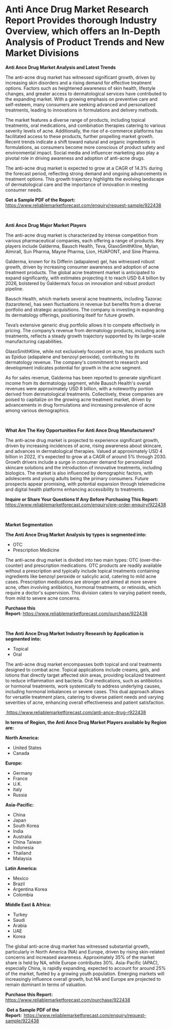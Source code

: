 <p><h1>Anti Ance Drug Market Research Report Provides thorough Industry Overview, which offers an In-Depth Analysis of Product Trends and New Market Divisions</h1></p><p><strong>Anti Ance Drug Market Analysis and Latest Trends</strong></p>
<p><p>The anti-acne drug market has witnessed significant growth, driven by increasing skin disorders and a rising demand for effective treatment options. Factors such as heightened awareness of skin health, lifestyle changes, and greater access to dermatological services have contributed to the expanding market. With a growing emphasis on preventive care and self-esteem, many consumers are seeking advanced and personalized treatments, leading to innovations in formulations and delivery methods.</p><p>The market features a diverse range of products, including topical treatments, oral medications, and combination therapies catering to various severity levels of acne. Additionally, the rise of e-commerce platforms has facilitated access to these products, further propelling market growth. Recent trends indicate a shift toward natural and organic ingredients in formulations, as consumers become more conscious of product safety and environmental impact. Social media and influencer marketing also play a pivotal role in driving awareness and adoption of anti-acne drugs.</p><p>The anti-acne drug market is expected to grow at a CAGR of 14.3% during the forecast period, reflecting strong demand and ongoing advancements in treatment options. This growth trajectory highlights the evolving landscape of dermatological care and the importance of innovation in meeting consumer needs.</p></p>
<p><strong>Get a Sample PDF of the Report:&nbsp;</strong> <a href="https://www.reliablemarketforecast.com/enquiry/request-sample/922438?utm_campaign=2516&utm_medium=2&utm_source=Github&utm_content=ia&utm_term=18042025&utm_id=anti-ance-drug">https://www.reliablemarketforecast.com/enquiry/request-sample/922438</a></p>
<p>&nbsp;</p>
<p><strong>Anti Ance Drug Major Market Players</strong></p>
<p><p>The anti-acne drug market is characterized by intense competition from various pharmaceutical companies, each offering a range of products. Key players include Galderma, Bausch Health, Teva, GlaxoSmithKline, Mylan, Almirall, Sun Pharma, Mayne Pharma, Lion, HUAPONT, and Sine Pharma. </p><p>Galderma, known for its Differin (adapalene) gel, has witnessed robust growth, driven by increasing consumer awareness and adoption of acne treatment products. The global acne treatment market is anticipated to expand significantly, with estimates projecting it to reach USD 6.4 billion by 2026, bolstered by Galderma’s focus on innovation and robust product pipeline.</p><p>Bausch Health, which markets several acne treatments, including Tazorac (tazarotene), has seen fluctuations in revenue but benefits from a diverse portfolio and strategic acquisitions. The company is investing in expanding its dermatology offerings, positioning itself for future growth.</p><p>Teva’s extensive generic drug portfolio allows it to compete effectively in pricing. The company’s revenue from dermatology products, including acne treatments, reflects a steady growth trajectory supported by its large-scale manufacturing capabilities.</p><p>GlaxoSmithKline, while not exclusively focused on acne, has products such as Epiduo (adapalene and benzoyl peroxide), contributing to its dermatology revenue. The company's commitment to research and development indicates potential for growth in the acne segment.</p><p>As for sales revenue, Galderma has been reported to generate significant income from its dermatology segment, while Bausch Health's overall revenues were approximately USD 8 billion, with a noteworthy portion derived from dermatological treatments. Collectively, these companies are poised to capitalize on the growing acne treatment market, driven by advancements in drug formulations and increasing prevalence of acne among various demographics.</p></p>
<p>&nbsp;</p>
<p><strong>What Are The Key Opportunities For Anti Ance Drug Manufacturers?</strong></p>
<p><p>The anti-acne drug market is projected to experience significant growth, driven by increasing incidences of acne, rising awareness about skincare, and advances in dermatological therapies. Valued at approximately USD 4 billion in 2022, it's expected to grow at a CAGR of around 5% through 2030. Growth drivers include a surge in consumer demand for personalized skincare solutions and the introduction of innovative treatments, including biologics. The market is also influenced by demographic factors, with adolescents and young adults being the primary consumers. Future prospects appear promising, with potential expansion through telemedicine and digital health platforms enhancing accessibility to treatments.</p></p>
<p><strong>Inquire or Share Your Questions If Any Before Purchasing This Report:</strong> <a href="https://www.reliablemarketforecast.com/enquiry/pre-order-enquiry/922438?utm_campaign=2516&utm_medium=2&utm_source=Github&utm_content=ia&utm_term=18042025&utm_id=anti-ance-drug">https://www.reliablemarketforecast.com/enquiry/pre-order-enquiry/922438</a></p>
<p>&nbsp;</p>
<p><strong>Market Segmentation</strong></p>
<p><strong>The Anti Ance Drug Market Analysis by types is segmented into:</strong></p>
<p><ul><li>OTC</li><li>Prescription Medicine</li></ul></p>
<p><p>The anti-acne drug market is divided into two main types: OTC (over-the-counter) and prescription medications. OTC products are readily available without a prescription and typically include topical treatments containing ingredients like benzoyl peroxide or salicylic acid, catering to mild acne cases. Prescription medications are stronger and aimed at more severe acne, often involving antibiotics, hormonal treatments, or retinoids, which require a doctor's supervision. This division caters to varying patient needs, from mild to severe acne concerns.</p></p>
<p><strong>Purchase this Report:&nbsp;</strong><a href="https://www.reliablemarketforecast.com/purchase/922438?utm_campaign=2516&utm_medium=2&utm_source=Github&utm_content=ia&utm_term=18042025&utm_id=anti-ance-drug">https://www.reliablemarketforecast.com/purchase/922438</a></p>
<p>&nbsp;</p>
<p><strong>The Anti Ance Drug Market Industry Research by Application is segmented into:</strong></p>
<p><ul><li>Topical</li><li>Oral</li></ul></p>
<p><p>The anti-acne drug market encompasses both topical and oral treatments designed to combat acne. Topical applications include creams, gels, and lotions that directly target affected skin areas, providing localized treatment to reduce inflammation and bacteria. Oral medications, such as antibiotics or hormonal treatments, work systemically to address underlying causes, including hormonal imbalances or severe cases. This dual approach allows for versatile treatment plans, catering to diverse patient needs and varying severities of acne, enhancing overall effectiveness and patient satisfaction.</p></p>
<p><a href="https://www.reliablemarketforecast.com/anti-ance-drug-r922438?utm_campaign=2516&utm_medium=2&utm_source=Github&utm_content=ia&utm_term=18042025&utm_id=anti-ance-drug">&nbsp;https://www.reliablemarketforecast.com/anti-ance-drug-r922438</a></p>
<p><strong>In terms of Region, the Anti Ance Drug Market Players available by Region are:</strong></p>
<p>
    <p> <strong> North America: </strong>
        <ul>
            <li>United States</li>
            <li>Canada</li>
        </ul>
        </p> 
    <p> <strong> Europe: </strong>
        <ul>
            <li>Germany</li>
            <li>France</li>
            <li>U.K.</li>
            <li>Italy</li>
            <li>Russia</li>
        </ul>
        </p> 
    <p> <strong> Asia-Pacific: </strong>
        <ul>
            <li>China</li>
            <li>Japan</li>
            <li>South Korea</li>
            <li>India</li>
            <li>Australia</li>
            <li>China Taiwan</li>
            <li>Indonesia</li>
            <li>Thailand</li>
            <li>Malaysia</li>
        </ul>
        </p> 
    <p> <strong> Latin America: </strong>
        <ul>
            <li>Mexico</li>
            <li>Brazil</li>
            <li>Argentina Korea</li>
            <li>Colombia</li>
        </ul>
        </p> 
    <p> <strong> Middle East & Africa: </strong>
        <ul>
            <li>Turkey</li>
            <li>Saudi</li>
            <li>Arabia</li>
            <li>UAE</li>
            <li>Korea</li>
        </ul>
    </p>
    </p>
<p><p>The global anti-acne drug market has witnessed substantial growth, particularly in North America (NA) and Europe, driven by rising skin-related concerns and increased awareness. Approximately 35% of the market share is held by NA, while Europe contributes 30%. Asia-Pacific (APAC), especially China, is rapidly expanding, expected to account for around 25% of the market, fueled by a growing youth population. Emerging markets will increasingly influence overall growth, but NA and Europe are projected to remain dominant in terms of valuation.</p></p>
<p><strong>Purchase this Report: </strong><a href="https://www.reliablemarketforecast.com/purchase/922438?utm_campaign=2516&utm_medium=2&utm_source=Github&utm_content=ia&utm_term=18042025&utm_id=anti-ance-drug">https://www.reliablemarketforecast.com/purchase/922438</a></p>
<p>&nbsp;<strong>Get a Sample PDF of the Report:&nbsp;&nbsp;</strong><a href="https://www.reliablemarketforecast.com/enquiry/request-sample/922438?utm_campaign=2516&utm_medium=2&utm_source=Github&utm_content=ia&utm_term=18042025&utm_id=anti-ance-drug">https://www.reliablemarketforecast.com/enquiry/request-sample/922438</a></p>
<p><strong></strong></p>
<p><p></p><p></p><p></p></p>